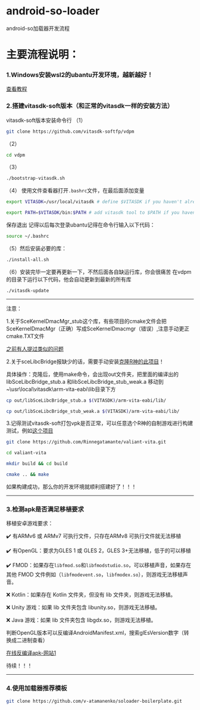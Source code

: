 # android-so-loader
android-so加载器开发流程
# 主要流程说明：

### 1.Windows安装wsl2的ubantu开发环境，越新越好！

[查看教程](https://zhuanlan.zhihu.com/p/475462241)

### 2.搭建vitasdk-soft版本（和正常的vitasdk一样的安装方法）

vitasdk-soft版本安装命令行
（1）
```bash
git clone https://github.com/vitasdk-softfp/vdpm
```
（2）
```bash
cd vdpm
```
（3）
```bash
./bootstrap-vitasdk.sh
```
（4）
使用文件查看器打开`.bashrc`文件，在最后面添加变量
```bash
export VITASDK=/usr/local/vitasdk # define $VITASDK if you haven't already
```
```bash
export PATH=$VITASDK/bin:$PATH # add vitasdk tool to $PATH if you haven't already
```
保存退出
记得以后每次登录ubantu记得在命令行输入以下代码：
```bash
source ~/.bashrc
```
（5）然后安装必要的库：
```bash
./install-all.sh
```
（6）安装完毕一定要再更新一下，不然后面各自缺运行库，你会很痛苦
在vdpm的目录下运行以下代码，他会自动更新到最新的所有库
```bash
./vitasdk-update
```
----------------------------
注意：

1.关于SceKernelDmacMgr_stub这个库，有些项目的cmake文件会把SceKernelDmacMgr（正确）写成SceKernelDmacmgr（错误）,注意手动更正cmake.TXT文件

[之前有人提过类似的问题](https://github.com/vitasdk/vdpm/issues/105)

2.关于sceLibcBridge报缺少的话，需要手动安装[克隆R神的此项目](https://github.com/Rinnegatamante/sceLibcBridge)！

具体操作：克隆后，使用make命令，会出现out文件夹，把里面的编译出的libSceLibcBridge_stub.a 和libSceLibcBridge_stub_weak.a 移动到~\usr\local\vitasdk\arm-vita-eabi\lib目录下方

```bash
cp out/libSceLibcBridge_stub.a $(VITASDK)/arm-vita-eabi/lib/
```

```bash
cp out/libSceLibcBridge_stub_weak.a $(VITASDK)/arm-vita-eabi/lib/
```
3.记得测试vitasdk-soft打包vpk是否正常，可以任意选个R神的自制游戏进行构建测试，例如[这个项目](https://github.com/Rinnegatamante/valiant-vita)
```bash
git clone https://github.com/Rinnegatamante/valiant-vita.git
```
```bash
cd valiant-vita
```
```bash
mkdir build && cd build
```
```bash
cmake .. && make
```
如果构建成功，那么你的开发环境就顺利搭建好了！！！

----------------------------------------------------

### 3.检测apk是否满足移植要求

移植安卓游戏要求：

✔️ 有ARMv6 或 ARMv7 可执行文件，只存在ARMv8 可执行文件就无法移植

✔️ 有OpenGL：要求为GLES 1 或 GLES 2，GLES 3+无法移植，低于的可以移植

✔️ FMOD：如果存在`libfmod.so`和`libfmodstudio.so`，可以移植声音，如果存在其他 FMOD 文件例如（`libfmodevent.so`，`libfmodex.so`），则游戏无法移植声音。


❌ Kotlin：如果存在 Kotlin 文件夹，但没有 lib 文件夹，则游戏无法移植。

❌ Unity 游戏：如果 lib 文件夹包含 libunity.so，则游戏无法移植。

❌ Java 游戏：如果 lib 文件夹包含 libgdx.so，则游戏无法移植。

判断OpenGL版本可以反编译AndroidManifest.xml，搜索glEsVersion数字（转换成二进制查看）

[在线反编译apk-网站1](https://tool.tds.qq.com/apk-analyzer)

待续！！！



----------------------------------------------------

### 4.使用加载器推荐模板

```bash
git clone https://github.com/v-atamanenko/soloader-boilerplate.git
```

